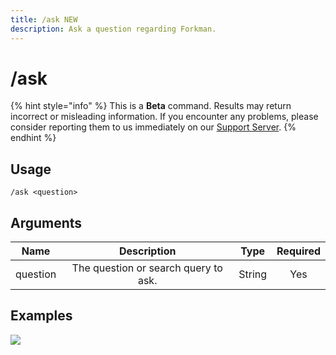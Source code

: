 ```yaml
---
title: /ask NEW
description: Ask a question regarding Forkman.
---
```


# /ask

{% hint style="info" %}
This is a **Beta** command. Results may return incorrect or misleading information. If you encounter any problems, please consider reporting them to us immediately on our [Support Server](https://discord.gg/DEEZY5cwpy).
{% endhint %}

## Usage

```
/ask <question>
```

## Arguments

| Name     | Description                          | Type   | Required |
| :------: | :----------------------------------: | :----: | :------: |
| question | The question or search query to ask. | String | Yes      |

## Examples

![](https://github.com/xNickyDev/Forkman/assets/111157596/a5230d1c-6677-47a9-ad8f-44aeadd0e904)
